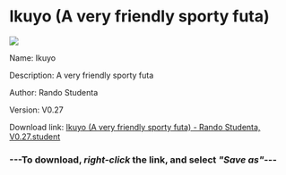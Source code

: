 # Ikuyo (A very friendly sporty futa)

<img src = "https://raw.githubusercontent.com/Arbiter1223/Koukou-Gurashi-Custom-Students/master/Students/Files/Ikuyo%20(A%20very%20friendly%20sporty%20futa).png">

Name: Ikuyo

Description: A very friendly sporty futa

Author: Rando Studenta

Version: V0.27

Download link: <a href="https://raw.githubusercontent.com/Arbiter1223/Koukou-Gurashi-Custom-Students/master/Students/Files/Ikuyo%20(A%20very%20friendly%20sporty%20futa)%20-%20Rando%20Studenta%2C%20V0.27.student">Ikuyo (A very friendly sporty futa) - Rando Studenta, V0.27.student</a>

### ---**To download, _right-click_ the link, and select _"Save as"_**---
